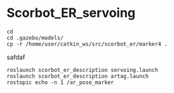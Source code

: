 # Scorbot_ER_servoing

```
cd
cd .gazebo/models/
cp -r /home/user/catkin_ws/src/scorbot_er/marker4 .
```
safdaf

```
roslaunch scorbot_er_description servoing.launch
roslaunch scorbot_er_description artag.launch
rostopic echo -n 1 /ar_pose_marker
```
